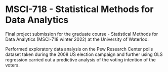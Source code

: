 # MSCI-718 - Statistical Methods for Data Analytics

Final project submission for the graduate course - Statistical Methods for Data Analytics (MSCI-718 winter 2022) at the University of Waterloo.

Performed exploratory data analysis on the Pew Research Center polls dataset taken during the 2008 US election campaign and further using OLS regression carried out a predictive analysis of the voting intention of the voters.

